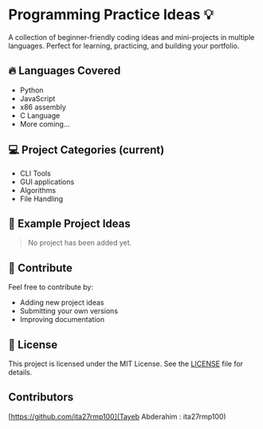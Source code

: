 # Programming Practice Ideas 💡

A collection of beginner-friendly coding ideas and mini-projects in multiple languages. Perfect for learning, practicing, and building your portfolio.

## 🔥 Languages Covered
- Python
- JavaScript
- x86 assembly
- C Language
- More coming...

## 💻 Project Categories (current)
- CLI Tools
- GUI applications
- Algorithms
- File Handling

## 🧠 Example Project Ideas
> No project has been added yet.

## 🙌 Contribute
Feel free to contribute by:
- Adding new project ideas
- Submitting your own versions
- Improving documentation

## 📜 License
This project is licensed under the MIT License. See the [LICENSE](LICENSE) file for details.

## Contributors
[https://github.com/ita27rmp100](Tayeb Abderahim : ita27rmp100)